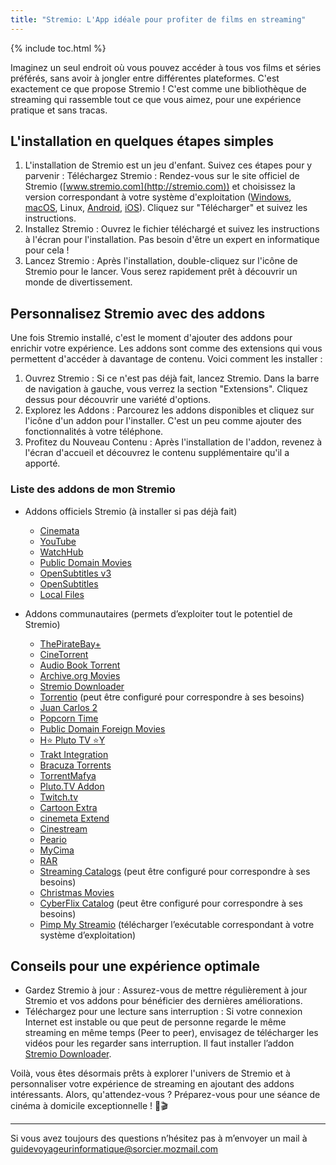 ```yaml
---
title: "Stremio: L'App idéale pour profiter de films en streaming"
---
```

{% include toc.html %}

Imaginez un seul endroit où vous pouvez accéder à tous vos films et séries préférés, sans avoir à jongler entre différentes plateformes. C'est exactement ce que propose Stremio ! C'est comme une bibliothèque de streaming qui rassemble tout ce que vous aimez, pour une expérience pratique et sans tracas. 

## L'installation en quelques étapes simples

1. L'installation de Stremio est un jeu d'enfant. Suivez ces étapes pour y parvenir :
Téléchargez Stremio : Rendez-vous sur le site officiel de Stremio ([www.stremio.com](http://stremio.com)) et choisissez la version correspondant à votre système d'exploitation ([Windows](https://www.strem.io/download?platform=windows&four=true), [macOS](https://www.strem.io/download?platform=mac&four=true), Linux, [Android](https://play.google.com/store/apps/details?id=com.stremio.one), [iOS](https://www.notion.so/Fiche-8-Faites-vous-plaisir-b6428869d9704e0f8914f9218e786465?pvs=21)). Cliquez sur "Télécharger" et suivez les instructions.
2. Installez Stremio : Ouvrez le fichier téléchargé et suivez les instructions à l'écran pour l'installation. Pas besoin d'être un expert en informatique pour cela ! 
3. Lancez Stremio : Après l'installation, double-cliquez sur l'icône de Stremio pour le lancer. Vous serez rapidement prêt à découvrir un monde de divertissement.

## Personnalisez Stremio avec des addons

Une fois Stremio installé, c'est le moment d'ajouter des addons pour enrichir votre expérience. Les addons sont comme des extensions qui vous permettent d'accéder à davantage de contenu. Voici comment les installer : 

1. Ouvrez Stremio : Si ce n'est pas déjà fait, lancez Stremio. Dans la barre de navigation à gauche, vous verrez la section "Extensions". Cliquez dessus pour découvrir une variété d'options. 
2. Explorez les Addons : Parcourez les addons disponibles et cliquez sur l'icône d'un addon pour l'installer. C'est un peu comme ajouter des fonctionnalités à votre téléphone. 
3. Profitez du Nouveau Contenu : Après l'installation de l'addon, revenez à l'écran d'accueil et découvrez le contenu supplémentaire qu'il a apporté. 

### Liste des addons de mon Stremio

* Addons officiels Stremio (à installer si pas déjà fait)
    - [Cinemata](https://app.strem.io/shell-v4.4/#/addons/community/all?addon=https%3A%2F%2Fv3-cinemeta.strem.io%2Fmanifest.json)
    - [YouTube](https://app.strem.io/shell-v4.4/#/addons/community/all?addon=https%3A%2F%2Fv3-channels.strem.io%2Fmanifest.json)
    - [WatchHub](https://app.strem.io/shell-v4.4/#/addons/community/all?addon=https%3A%2F%2Fwatchhub.strem.io%2Fmanifest.json)
    - [Public Domain Movies](https://app.strem.io/shell-v4.4/#/addons/community/all?addon=https%3A%2F%2Fcaching.stremio.net%2Fpublicdomainmovies.now.sh%2Fmanifest.json)
    - [OpenSubtitles v3](https://app.strem.io/shell-v4.4/#/addons/community/all?addon=https%3A%2F%2Fopensubtitles-v3.strem.io%2Fmanifest.json)
    - [OpenSubtitles](https://app.strem.io/shell-v4.4/#/addons/community/all?addon=https%3A%2F%2Fopensubtitles.strem.io%2Fstremio%2Fv1)
    - [Local Files](https://app.strem.io/shell-v4.4/#/addons/community/all?addon=http%3A%2F%2F127.0.0.1%3A11470%2Flocal-addon%2Fmanifest.json)

* Addons communautaires (permets d’exploiter tout le potentiel de Stremio)
    - [ThePirateBay+](https://app.strem.io/shell-v4.4/#/addons/community/all?addon=https%3A%2F%2Fthepiratebay-plus.strem.fun%2Fmanifest.json)
    - [CineTorrent](https://app.strem.io/shell-v4.4/#/addons/community/all?addon=https%3A%2F%2F150203dd784e-cinetorrent-addon.baby-beamup.club%2Fmanifest.json)
    - [Audio Book Torrent](https://app.strem.io/shell-v4.4/#/addons/community/all?addon=https%3A%2F%2F1fe84bc728af-abtors.baby-beamup.club%2Fmanifest.json)
    - [Archive.org Movies](https://app.strem.io/shell-v4.4/#/addons/community/all?addon=https%3A%2F%2Fstremio-archive-org-addon.herokuapp.com%2Fmanifest.json)
    - [Stremio Downloader](https://app.strem.io/shell-v4.4/#/addons/community/all?addon=http%3A%2F%2F127.0.0.1%3A8189%2Faddon-zgQALy06AZ_nqIm0T_vvg%2Fmanifest.json)
    - [Torrentio](https://app.strem.io/shell-v4.4/#/addons/community/all?addon=https%3A%2F%2Ftorrentio.strem.fun%2Flanguage%3Dfrench%2Fmanifest.json) (peut être configuré pour correspondre à ses besoins)
    - [Juan Carlos 2](https://app.strem.io/shell-v4.4/#/addons/community/all?addon=https%3A%2F%2Fjuan.best4stremio.space%2Fstremioget%2Fstremio%2Fv1)
    - [Popcorn Time](https://app.strem.io/shell-v4.4/#/addons/community/all?addon=https%3A%2F%2Fpct.best4stremio.space%2Fstremioget%2Fstremio%2Fv1)
    - [Public Domain Foreign Movies](https://app.strem.io/shell-v4.4/#/addons/community/all?addon=https%3A%2F%2Fforeign-movies.baby-supernode.xyz%2Fmanifest.json)
    - [H⭐ Pluto TV ⭐Y](https://app.strem.io/shell-v4.4/#/addons/community/all?addon=https%3A%2F%2Fplutotv.surge.sh%2Fmanifest.json)
    - [Trakt Integration](https://app.strem.io/shell-v4.4/#/addons/community/all?addon=https%3A%2F%2Fwww.strem.io%2Ftrakt%2Faddon%2F61ea8b5871bae49c7fc6da92%2Fmanifest.json)
    - [Bracuza Torrents](https://app.strem.io/shell-v4.4/#/addons/community/all?addon=https%3A%2F%2F94c8cb9f702d-brazuca-torrents.baby-beamup.club%2Fmanifest.json)
    - [TorrentMafya](https://app.strem.io/shell-v4.4/#/addons/community/all?addon=https%3A%2F%2F5a0d1888fa64-torrentmafya-stremio-addon.baby-beamup.club%2Fmanifest.json)
    - [Pluto.TV Addon](https://app.strem.io/shell-v4.4/#/addons/community/all?addon=https%3A%2F%2F94c8cb9f702d-pluto-tv-addon.baby-beamup.club%2Fmanifest.json)
    - [Twitch.tv](https://app.strem.io/shell-v4.4/#/addons/community/all?addon=https%3A%2F%2Ftwitch.baby-supernode.xyz%2Fmanifest.json)
    - [Cartoon Extra](https://app.strem.io/shell-v4.4/#/addons/community/all?addon=https%3A%2F%2Fcartoonextra.unlimited-fun.xyz%2Fmanifest.json)
    - [cinemeta Extend](https://app.strem.io/shell-v4.4/#/addons/community/all?addon=https%3A%2F%2F9b7c457c25d2-stremio-addon.baby-beamup.club%2Fmanifest.json)
    - [Cinestream](https://app.strem.io/shell-v4.4/#/addons/community/all?addon=https%3A%2F%2F2ecbbd610840-cinestream.baby-beamup.club%2Fmanifest.json)
    - [Peario](https://app.strem.io/shell-v4.4/#/addons/community/all?addon=https%3A%2F%2Faddon.peario.xyz%2Fmanifest.json)
    - [MyCima](https://app.strem.io/shell-v4.4/#/addons/community/all?addon=https%3A%2F%2F3bf59d9737bf-mycimaaddonbylazydzv.baby-beamup.club%2Fmanifest.json)
    - [RAR](https://app.strem.io/shell-v4.4/#/addons/community/all?addon=https%3A%2F%2Frarbg.best4stremio.space%2Fstremioget%2Fstremio%2Fv1)
    - [Streaming Catalogs](https://app.strem.io/shell-v4.4/#/addons/community/all?addon=https%3A%2F%2F7a82163c306e-stremio-netflix-catalog-addon.baby-beamup.club%2FbmZ4LGRucCxhbXAsYXRwLHBtcCxoYm0saGx1LHBjcDoxNjcwNzgwNzAwMDY0%2Fmanifest.json) (peut être configuré pour correspondre à ses besoins)
    - [Christmas Movies](https://app.strem.io/shell-v4.4/#/addons/community/all?addon=https%3A%2F%2Fcinemeta-catalogs.strem.io%2Fchristmaspopular%2Fmanifest.json)
    - [CyberFlix Catalog](https://app.strem.io/shell-v4.4/#/addons/community/all?addon=https%3A%2F%2F82d7ae415a21-llama-catalog.baby-beamup.club%2Fc%2Fcatalogs%3Dpremieres.movie%2Cpremieres.series%2Ctrending.movie%2Ctrending.series%2Cnetflix.popular_movies.movie%2Cnetflix.popular_series.series%2Cnetflix.new_movies.movie%2Cnetflix.new_series.series%2Cdisney_plus.popular_movies.movie%2Cdisney_plus.popular_series.series%2Cdisney_plus.new_movies.movie%2Cdisney_plus.new_series.series%2Chbo_max.popular_movies.movie%2Chbo_max.popular_series.series%2Chbo_max.new_movies.movie%2Chbo_max.new_series.series%2Camazon_prime.popular_movies.movie%2Camazon_prime.popular_series.series%2Camazon_prime.new_movies.movie%2Camazon_prime.new_series.series%2Cawards.oscar_winners.any%2Cawards.emmy_winners.any%2Cawards.golden_globe_winners.any%2Ckids.popular_movies.movie%2Ckids.popular_series.series%2Canime.trending_movies.movie%2Canime.trending_series.series%2Canime.winter_season.series%2Canime.spring_season.series%2Canime.summer_season.series%2Canime.fall_season.series%2Ccanal%2B.movie%2Ccanal%2B.series%2Fmanifest.json) (peut être configuré pour correspondre à ses besoins)
    - [Pimp My Streamio](https://github.com/sungshon/PimpMyStremio/releases) (télécharger l’exécutable correspondant à votre système d’exploitation)

## Conseils pour une expérience optimale

- Gardez Stremio à jour : Assurez-vous de mettre régulièrement à jour Stremio et vos addons pour bénéficier des dernières améliorations.
- Téléchargez pour une lecture sans interruption : Si votre connexion Internet est instable ou que peut de personne regarde le même streaming en même temps (Peer to peer), envisagez de télécharger les vidéos pour les regarder sans interruption. Il faut installer l’addon [Stremio Downloader](https://app.strem.io/shell-v4.4/#/addons/community/all?addon=http%3A%2F%2F127.0.0.1%3A8189%2Faddon-zgQALy06AZ_nqIm0T_vvg%2Fmanifest.json).

Voilà, vous êtes désormais prêts à explorer l'univers de Stremio et à personnaliser votre expérience de streaming en ajoutant des addons intéressants. Alors, qu'attendez-vous ? Préparez-vous pour une séance de cinéma à domicile exceptionnelle ! 🍿🎬

---

Si vous avez toujours des questions n’hésitez pas à m’envoyer un mail à [guidevoyageurinformatique@sorcier.mozmail.com](mailto:guidevoyageurinformatique@sorcier.mozmail.com)